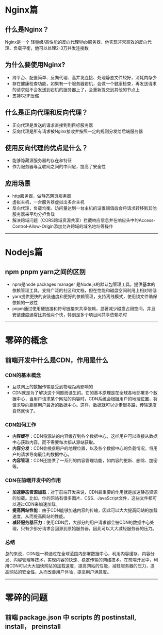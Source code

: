 # Nginx篇
## 什么是Nginx？
Nginx是一个 轻量级/高性能的反向代理Web服务器，他实现非常高效的反向代理、负载平衡，他可以处理2-3万并发连接数

## 为什么要使用Nginx?
 - 跨平台、配置简单、反向代理、高并发连接、处理静态文件较好，消耗内存少
 - 存在健康检查功能，如果有一个服务器宕机，会做一个健康检查，再发送请求的请求就不会发送到宕机的服务器上了，会重新提交到其他的节点上
 - 支持GZIP压缩

## 什么是正向代理和反向代理？
 - 正向代理是发送的请求直接到到目标服务器
 - 反向代理是所有请求被Nginx接收并按照一定的规则分发给后端服务器

## 使用反向代理的优点是什么？
 - 能够隐藏源服务器的存在和特征
 - 作为服务器与互联网之间的中间层，提高了安全性

## 应用场景
 - http服务器，做静态网页服务器
 - 虚拟主机，一台服务器虚拟出多台主机
 - 反向代理，负载均衡。访问量达到一台主机的设置阈值后会将请求转移到其他服务器来平均分担负载
 - 解决跨域问题（CORS跨域资源共享）拦截响应信息并在响应头中的Access-Control-Allow-Origin添加允许跨域的域名地址等操作
---
# Nodejs篇
## npm pnpm yarn之间的区别
 - npm是node packages manager 是Node.js的默认包管理工具，提供基本的依赖管理工具，支持广泛的社区和文档，但在性能和磁盘空间利用上相对较低
 - yarn提供更快的安装速度和更好的依赖管理，支持离线模式，使用锁文件确保依赖的一致性
 - pnpm通过使用硬链接和符号链接来共享依赖，显著减少磁盘占用空间，并且安装速度通常比其他两个快，特别是多个项目间共享依赖项时

---
# 零碎的概念
## 前端开发中什么是CDN，作用是什么
### CDN的基本概念
 - 互联网上的数据传输是受到物理距离影响的
 - CDN就是为了解决这个问题而诞生的。它的基本原理是在全球各地部署多个数据中心，当用户请求某个网站的内容时，CDN系统会根据用户的地理位置，将请求导向距离用户最近的数据中心。这样，数据就可以少走很多路，传输速度自然就快了。
### CDN如何工作
 - **内容缓存**：CDN将源站的内容缓存到各个数据中心，这样用户可以直接从数据中心获取内容，而不需要每次都从源站获取。
 - **内容分发**：CDN会根据用户的地理位置，以及各个数据中心的负载情况，将用户的请求导向最佳的数据中心。
 - **内容管理**：CDN还提供了一系列的内容管理功能，如内容的更新、删除、加密等。
### CDN在前端开发中的作用
 -  **加速静态资源加载**：对于前端开发来说，CDN最重要的作用就是加速静态资源的加载。比如，你的网站有很多图片、CSS、JavaScript文件，这些文件都可以通过CDN来加速加载。
 -  **提高网站性能**：由于CDN能够加速内容的传输，因此可以大大提高网站的加载速度，从而提高网站的性能。
 - **减轻服务器压力**：使用CDN后，大部分的用户请求都会被CDN的数据中心处理，只有少部分请求会回源到原始服务器，因此可以大大减轻服务器的压力。
### 总结
总的来说，CDN是一种通过在全球范围内部署数据中心，利用内容缓存、内容分发、内容管理等技术，实现内容的快速、稳定传输的网络技术。在前端开发中，利用CDN可以大大加快网站的加载速度，提高网站的性能，减轻服务器的压力，提高网站的安全性，从而改善用户体验，提高用户满意度。

---
# 零碎的问题
##  前端 package.json 中 scripts 的 postinstall, install， preinstall